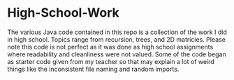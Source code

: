 # High-School-Work
The various Java code contained in this repo is a collection of the work I did in high school. Topics range from recursion, trees, and 2D matricies. Please note this code is not perfect as it was done as high school assignments where readability and cleanliness were not valued. Some of the code began as starter code given from my teacher so that may explain a lot of weird things like the inconsistent file naming and random imports.
